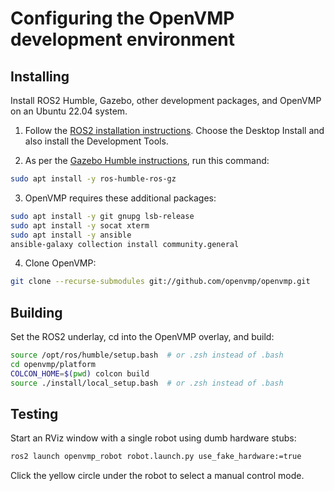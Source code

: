 # Configuring the OpenVMP development environment

## Installing
Install ROS2 Humble, Gazebo, other development packages, and OpenVMP on an Ubuntu 22.04 system.

1. Follow the [ROS2 installation instructions](https://docs.ros.org/en/humble/Installation/Ubuntu-Install-Debians.html). Choose the Desktop Install and also install the Development Tools.

2. As per the [Gazebo Humble instructions](https://gazebosim.org/docs/garden/ros_installation#ros-2-humble-and-ros-2-rolling), run this command: 

```bash
sudo apt install -y ros-humble-ros-gz
```

3. OpenVMP requires these additional packages:

```bash
sudo apt install -y git gnupg lsb-release
sudo apt install -y socat xterm
sudo apt install -y ansible
ansible-galaxy collection install community.general
```

4. Clone OpenVMP:

```bash
git clone --recurse-submodules git://github.com/openvmp/openvmp.git
```

## Building

Set the ROS2 underlay, cd into the OpenVMP overlay, and build:

```bash
source /opt/ros/humble/setup.bash  # or .zsh instead of .bash
cd openvmp/platform
COLCON_HOME=$(pwd) colcon build
source ./install/local_setup.bash  # or .zsh instead of .bash
```

## Testing

Start an RViz window with a single robot using dumb hardware stubs:

```bash
ros2 launch openvmp_robot robot.launch.py use_fake_hardware:=true
```

Click the yellow circle under the robot to select a manual control mode.
